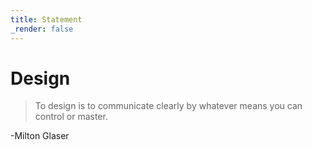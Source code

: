 ```yaml
---
title: Statement
_render: false
---
```


# Design

> To design is to communicate clearly by whatever means you can control or master.

-Milton Glaser

